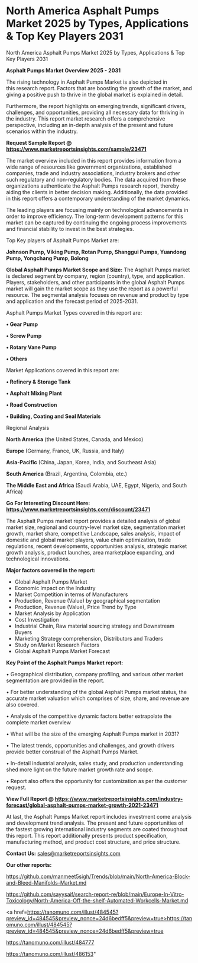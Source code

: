 # North America Asphalt Pumps Market 2025 by Types, Applications & Top Key Players 2031
North America Asphalt Pumps Market 2025 by Types, Applications & Top Key Players 2031

<Strong> Asphalt Pumps Market Overview 2025 - 2031</strong>

The rising technology in Asphalt Pumps Market is also depicted in this research report. Factors that are boosting the growth of the market, and giving a positive push to thrive in the global market is explained in detail.

Furthermore, the report highlights on emerging trends, significant drivers, challenges, and opportunities, providing all necessary data for thriving in the industry. This report market research offers a comprehensive perspective, including an in-depth analysis of the present and future scenarios within the industry.

<strong>Request Sample Report @ <a href=https://www.marketreportsinsights.com/sample/23471>https://www.marketreportsinsights.com/sample/23471</a></strong>

The market overview included in this report provides information from a wide range of resources like government organizations, established companies, trade and industry associations, industry brokers and other such regulatory and non-regulatory bodies. The data acquired from these organizations authenticate the Asphalt Pumps research report, thereby aiding the clients in better decision making. Additionally, the data provided in this report offers a contemporary understanding of the market dynamics.

The leading players are focusing mainly on technological advancements in order to improve efficiency. The long-term development patterns for this market can be captured by continuing the ongoing process improvements and financial stability to invest in the best strategies.

Top Key players of Asphalt Pumps Market are:

<strong>Johnson Pump, Viking Pump, Rotan Pump, Shanggui Pumps, Yuandong Pump, Yongchang Pump, Bolong</strong>

<strong><b>Global Asphalt Pumps Market Scope and Size:</b></strong>
The Asphalt Pumps market is declared segment by company, region (country), type, and application. Players, stakeholders, and other participants in the global Asphalt Pumps market will gain the market scope as they use the report as a powerful resource. The segmental analysis focuses on revenue and product by type and application and the forecast period of 2025-2031.

Asphalt Pumps Market Types covered in this report are:

<strong>• Gear Pump

• Screw Pump

• Rotary Vane Pump

• Others</strong>

Market Applications covered in this report are:

<strong>• Refinery & Storage Tank

• Asphalt Mixing Plant

• Road Construction

• Building, Coating and Seal Materials</strong> 

Regional Analysis

<strong>North America</strong> (the United States, Canada, and Mexico)

<strong>Europe</strong> (Germany, France, UK, Russia, and Italy)

<strong>Asia-Pacific</strong> (China, Japan, Korea, India, and Southeast Asia)

<strong>South America</strong> (Brazil, Argentina, Colombia, etc.)

<strong>The Middle East and Africa</strong> (Saudi Arabia, UAE, Egypt, Nigeria, and South Africa)

<strong>Go For Interesting Discount Here: <a href=https://www.marketreportsinsights.com/discount/23471>https://www.marketreportsinsights.com/discount/23471</a></strong>

The Asphalt Pumps market report provides a detailed analysis of global market size, regional and country-level market size, segmentation market growth, market share, competitive Landscape, sales analysis, impact of domestic and global market players, value chain optimization, trade regulations, recent developments, opportunities analysis, strategic market growth analysis, product launches, area marketplace expanding, and technological innovations.

<strong><b>Major factors covered in the report:</b></strong>
<ul>
  <li>Global Asphalt Pumps Market </li>
  <li>Economic Impact on the Industry</li>
  <li>Market Competition in terms of Manufacturers</li>
  <li>Production, Revenue (Value) by geographical segmentation</li>
  <li>Production, Revenue (Value), Price Trend by Type</li>
  <li>Market Analysis by Application</li>
  <li>Cost Investigation</li>
  <li>Industrial Chain, Raw material sourcing strategy and Downstream Buyers</li>
  <li>Marketing Strategy comprehension, Distributors and Traders</li>
  <li>Study on Market Research Factors</li>
  <li>Global Asphalt Pumps Market Forecast</li>
</ul>

<strong><b>Key Point of the Asphalt Pumps Market report:</b></strong>

• Geographical distribution, company profiling, and various other market segmentation are provided in the report.

• For better understanding of the global Asphalt Pumps market status, the accurate market valuation which comprises of size, share, and revenue are also covered.

• Analysis of the competitive dynamic factors better extrapolate the complete market overview

• What will be the size of the emerging Asphalt Pumps market in 2031?

• The latest trends, opportunities and challenges, and growth drivers provide better construal of the Asphalt Pumps Market.

• In-detail industrial analysis, sales study, and production understanding shed more light on the future market growth rate and scope.

• Report also offers the opportunity for customization as per the customer request.

<strong><b>View Full Report @ <a href=https://www.marketreportsinsights.com/industry-forecast/global-asphalt-pumps-market-growth-2021-23471>https://www.marketreportsinsights.com/industry-forecast/global-asphalt-pumps-market-growth-2021-23471</a></b></strong>


At last, the Asphalt Pumps Market report includes investment come analysis and development trend analysis. The present and future opportunities of the fastest growing international industry segments are coated throughout this report. This report additionally presents product specification, manufacturing method, and product cost structure, and price structure.

<strong>Contact Us:</strong>
sales@marketreportsinsights.com

<strong>Our other reports:</strong>

<a href=https://github.com/manmeet5sigh/Trends/blob/main/North-America-Block-and-Bleed-Manifolds-Market.md>https://github.com/manmeet5sigh/Trends/blob/main/North-America-Block-and-Bleed-Manifolds-Market.md</a>

<a href=https://github.com/sayysaif/search-report-re/blob/main/Europe-In-Vitro-Toxicology/North-America-Off-the-shelf-Automated-Workcells-Market.md>https://github.com/sayysaif/search-report-re/blob/main/Europe-In-Vitro-Toxicology/North-America-Off-the-shelf-Automated-Workcells-Market.md</a>

<a href=https://tanomuno.com/illust/484545?preview_id=484545&preview_nonce=24d6bedff5&preview=true>https://tanomuno.com/illust/484545?preview_id=484545&preview_nonce=24d6bedff5&preview=true</a>

<a href=https://tanomuno.com/illust/484777>https://tanomuno.com/illust/484777</a>

<a href=https://tanomuno.com/illust/486153>https://tanomuno.com/illust/486153</a>"
